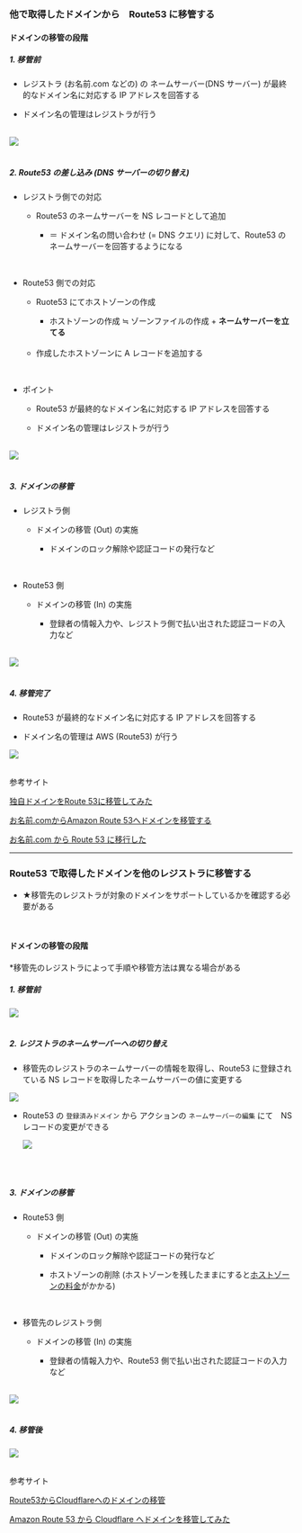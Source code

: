 ### 他で取得したドメインから　Route53 に移管する

#### ドメインの移管の段階

##### 1. 移管前

- レジストラ (お名前.com などの) の ネームサーバー(DNS サーバー) が最終的なドメイン名に対応する IP アドレスを回答する

- ドメイン名の管理はレジストラが行う

<br>

<img src="./img/Route53-Domain-Transfer_1.png" />

<br>
<br>

##### 2. Route53 の差し込み (DNS サーバーの切り替え)

- レジストラ側での対応

    - Route53 のネームサーバーを NS レコードとして追加
    
        - ＝ ドメイン名の問い合わせ (= DNS クエリ) に対して、Route53 のネームサーバーを回答するようになる

<br>

- Route53 側での対応

    - Ruote53 にてホストゾーンの作成

        - ホストゾーンの作成 ≒ ゾーンファイルの作成 + **ネームサーバーを立てる**

    <br>

    - 作成したホストゾーンに A レコードを追加する

<br>

- ポイント

    - Route53 が最終的なドメイン名に対応する IP アドレスを回答する

    - ドメイン名の管理はレジストラが行う

<br>

<img src="./img/Route53-Domain-Transfer_2.png" />

<br>
<br>

##### 3. ドメインの移管

- レジストラ側

    - ドメインの移管 (Out) の実施

        - ドメインのロック解除や認証コードの発行など

<br>

- Route53 側

    - ドメインの移管 (In) の実施

        - 登録者の情報入力や、レジストラ側で払い出された認証コードの入力など

<br>

<img src="./img/Route53-Domain-Transfer_3.png" />

<br>
<br>

##### 4. 移管完了

- Route53 が最終的なドメイン名に対応する IP アドレスを回答する

- ドメイン名の管理は AWS (Route53) が行う

<img src="./img/Route53-Domain-Transfer_4.png" />

<br>
<br>

参考サイト

[独自ドメインをRoute 53に移管してみた](https://speakerdeck.com/mitsuo_sys/du-zi-domeinworoute-53niyi-guan-sitemita)

[お名前.comからAmazon Route 53へドメインを移管する](https://dev.classmethod.jp/articles/onamae-to-route53/)

[お名前.com から Route 53 に移行した](https://noy72.com/articles/2022-02-01-domain/)

----

### Route53 で取得したドメインを他のレジストラに移管する

- ★移管先のレジストラが対象のドメインをサポートしているかを確認する必要がある

<br>

#### ドメインの移管の段階

*移管先のレジストラによって手順や移管方法は異なる場合がある

##### 1. 移管前

<img src="./img/Route53-Domain-Transfer_5.png" />

<br>
<br>

##### 2. レジストラのネームサーバーへの切り替え

- 移管先のレジストラのネームサーバーの情報を取得し、Route53 に登録されている NS レコードを取得したネームサーバーの値に変更する

<img src="./img/Route53-Domain-Transfer_6.png" />

<br>

- Route53 の `登録済みドメイン` から アクションの `ネームサーバーの編集` にて　NS レコードの変更ができる

    <img src="./img/Route53-Domain-Transfer_7.png" />

<br>
<br>

##### 3. ドメインの移管

- Route53 側

    - ドメインの移管 (Out) の実施

        - ドメインのロック解除や認証コードの発行など

        - ホストゾーンの削除 (ホストゾーンを残したままにすると[ホストゾーンの料金](./Route53.md#ホストゾーンの維持管理に発生する料金)がかかる)
    
<br>

- 移管先のレジストラ側

    - ドメインの移管 (In) の実施

        - 登録者の情報入力や、Route53 側で払い出された認証コードの入力など

<br>

<img src="./img/Route53-Domain-Transfer_8.png" />

<br>
<br>

##### 4. 移管後

<img src="./img/Route53-Domain-Transfer_9.png" />

<br>
<br>

参考サイト

[Route53からCloudflareへのドメインの移管](https://blog.k-bushi.com/post/tech/infrastructure/migrate-from-route53-to-cloudflare/)

[Amazon Route 53 から Cloudflare へドメインを移管してみた](https://dev.classmethod.jp/articles/transferring-domain-from-amazon-route-53-to-cloudflare/)